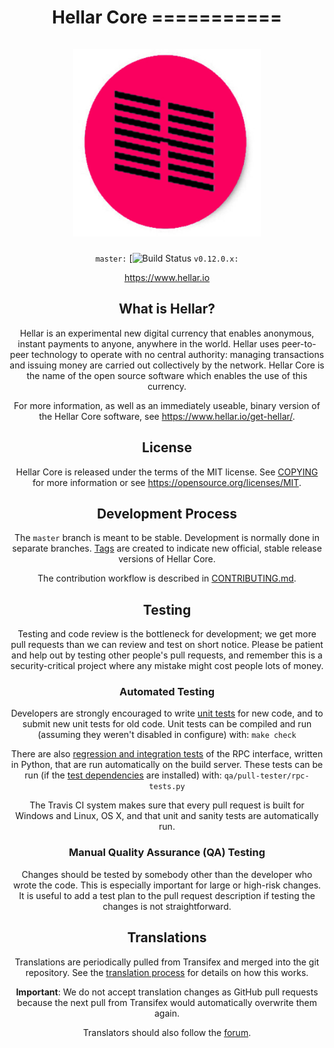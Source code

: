 <h1 align="center">
Hellar Core
===========  
<br/><br/>
<img src="https://github.com/Hellarpay/hellar/blob/main/share/pixmaps/hellar256.png" alt="Hellar" width="300"/>
</h1>

<div align="center">


`master:` [![Build Status](https://github.com/Hellarpay/hellar?branch=master) `v0.12.0.x:`

https://www.hellar.io


What is Hellar?
----------------

Hellar is an experimental new digital currency that enables anonymous, instant
payments to anyone, anywhere in the world. Hellar uses peer-to-peer technology
to operate with no central authority: managing transactions and issuing money
are carried out collectively by the network. Hellar Core is the name of the open
source software which enables the use of this currency.

For more information, as well as an immediately useable, binary version of
the Hellar Core software, see https://www.hellar.io/get-hellar/.


License
-------

Hellar Core is released under the terms of the MIT license. See [COPYING](COPYING) for more
information or see https://opensource.org/licenses/MIT.

Development Process
-------------------

The `master` branch is meant to be stable. Development is normally done in separate branches.
[Tags](https://github.com/Hellarpay/hellar) are created to indicate new official,
stable release versions of Hellar Core.

The contribution workflow is described in [CONTRIBUTING.md](CONTRIBUTING.md).

Testing
-------

Testing and code review is the bottleneck for development; we get more pull
requests than we can review and test on short notice. Please be patient and help out by testing
other people's pull requests, and remember this is a security-critical project where any mistake might cost people
lots of money.

### Automated Testing

Developers are strongly encouraged to write [unit tests](/doc/unit-tests.md) for new code, and to
submit new unit tests for old code. Unit tests can be compiled and run
(assuming they weren't disabled in configure) with: `make check`

There are also [regression and integration tests](/qa) of the RPC interface, written
in Python, that are run automatically on the build server.
These tests can be run (if the [test dependencies](/qa) are installed) with: `qa/pull-tester/rpc-tests.py`

The Travis CI system makes sure that every pull request is built for Windows
and Linux, OS X, and that unit and sanity tests are automatically run.

### Manual Quality Assurance (QA) Testing

Changes should be tested by somebody other than the developer who wrote the
code. This is especially important for large or high-risk changes. It is useful
to add a test plan to the pull request description if testing the changes is
not straightforward.

Translations
------------

Translations are periodically pulled from Transifex and merged into the git repository. See the
[translation process](doc/translation_process.md) for details on how this works.

**Important**: We do not accept translation changes as GitHub pull requests because the next
pull from Transifex would automatically overwrite them again.

Translators should also follow the [forum](https://www.hellar.io/forum/topic/hellar-worldwide-collaboration.88/).
